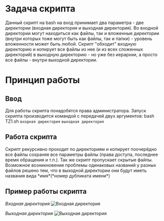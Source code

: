 # Задача скрипта

Данный скрипт на bash на вход принимает два параметра - две директории (входная директория и выходная директория). 
Во входной директории могут находиться как файлы, так и вложенные директории (внутри которых тоже могут быть как файлы, так и папки) - уровень вложенности может быть любой.
Скрипт "обходит" входную директорию и копирует все файлы из нее (и из всех сложенных директорий) в выходную директорию - но уже без иерархии, а просто все файлы - внутри выходной директории.
# Принцип работы
## Ввод
Для работы скрипта понадобятся права администратора.
Запуск скрипта производится командой с передачей двух аргументов: bash TZ1.sh `входная директория` `выходная директория`
## Работа скрипта
Скрипт рекурсивно проходит по директориям и копирует поочерёдно все файлы сохраняя все параметры файлы (права доступа, последнее время обращения и т.п.). Так же скрипт пропускает скрытые файлы. Возможное возникновение проблемы одинаковых названий у разных файлов решено тем, что в выходной директории они будут иметь названия вида \*имя\*(\*номер дубликата имени\*)   
## Пример работы скрипта
*Входная директория*
![*Входная директория*](https://github.com/bananzi/TechnicalProgramming/assets/54536912/61caec47-f045-4833-aa15-2f608bf7f3f3)

*Выходная директория*
![*Выходная директория*](https://github.com/bananzi/TechnicalProgramming/assets/54536912/b6f32480-e7b6-4805-ab34-cda0a2cf200c)
